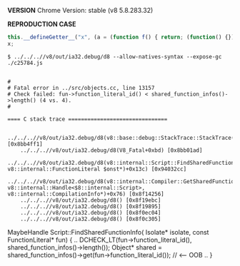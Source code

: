 <b>VERSION</b>
Chrome Version: stable (v8 5.8.283.32)

<b>REPRODUCTION CASE</b>

```test.js
this.__defineGetter__("x", (a = (function f() { return; (function() {}); })()) => { });
x;
```

```Backtrace of debug build
$ ../../..//v8/out/ia32.debug/d8 --allow-natives-syntax --expose-gc ./c25784.js


#
# Fatal error in ../src/objects.cc, line 13157
# Check failed: fun->function_literal_id() < shared_function_infos()->length() (4 vs. 4).
#

==== C stack trace ===============================

    ../../..//v8/out/ia32.debug/d8(v8::base::debug::StackTrace::StackTrace()+0x31) [0x8bb4ff1]
    ../../..//v8/out/ia32.debug/d8(V8_Fatal+0xbd) [0x8bb01ad]
    ../../..//v8/out/ia32.debug/d8(v8::internal::Script::FindSharedFunctionInfo(v8::internal::Isolate*, v8::internal::FunctionLiteral $onst*)+0x13c) [0x94032cc]
    ../../..//v8/out/ia32.debug/d8(v8::internal::Compiler::GetSharedFunctionInfo(v8::internal::FunctionLiteral*, v8::internal::Handle<$8::internal::Script>, v8::internal::CompilationInfo*)+0x76) [0x8f14256]
    ../../..//v8/out/ia32.debug/d8() [0x8f19ebc]
    ../../..//v8/out/ia32.debug/d8() [0x8f19895]
    ../../..//v8/out/ia32.debug/d8() [0x8f0ec04]
    ../../..//v8/out/ia32.debug/d8() [0x8f0c305]
``````````````````````````````````

MaybeHandle<SharedFunctionInfo> Script::FindSharedFunctionInfo(
    Isolate* isolate, const FunctionLiteral* fun) {
  ..
  DCHECK_LT(fun->function_literal_id(), shared_function_infos()->length());
  Object* shared = shared_function_infos()->get(fun->function_literal_id()); // <-- OOB
  ..
}